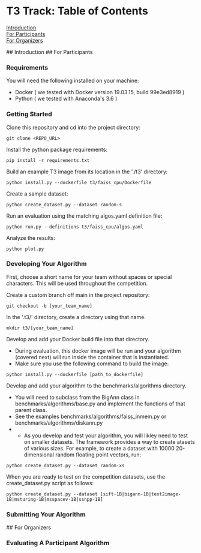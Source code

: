 # T3 Track: Table of Contents  
[Introduction](#introduction)  
[For Participants](#for_participants)  
[For Organizers](#for_organizers)  
   
<a name="introduction"/>
## Introduction

<a name="for_participants"/>
## For Participants

### Requirements

You will need the following installed on your machine:
* Docker ( we tested with Docker version 19.03.15, build 99e3ed8919 )
* Python ( we tested with Anaconda's 3.6 )

### Getting Started

Clone this repository and cd into the project directory:
```
git clone <REPO_URL>
```
Install the python package requirements:
```
pip install -r requirements.txt
```
Build an example T3 image from its location in the './t3' directory:
```
python install.py --dockerfile t3/faiss_cpu/Dockerfile
```
Create a sample dataset:
```
python create_dataset.py --dataset random-s
```
Run an evaluation using the matching algos.yaml definition file:
```
python run.py --definitions t3/faiss_cpu/algos.yaml
```
Analyze the results:
```
python plot.py 
```

### Developing Your Algorithm

First, choose a short name for your team without spaces or special characters.  This will be used throughout the competition.

Create a custom branch off main in the project repository:
```
git checkout -b [your_team_name]
```
In the '.t3/' directory, create a directory using that name.
```
mkdir t3/[your_team_name]
```
Develop and add your Docker build file into that directory.
* During evaluation, this docker image will be run and your algorithm (covered next) will run inside the container that is instantiated.
* Make sure you use the following command to build the image:
```
python install.py --dockerfile [path_to_dockerfile]
```
Develop and add your algorithm to the benchmarks/algorithms directory.
* You will need to subclass from the BigAnn class in benchmarks/algorithms/base.py and implement the functions of that parent class.
* See the examples benchmarks/algorithms/faiss_inmem.py or benchmarks/algorithms/diskann.py
* * As you develop and test your algorithm, you will likley need to test on smaller datasets.  The framework provides a way to create atasets of various sizes.  For example, to create a dataset with 10000 20-dimensional random floating point vectors, run:
```
python create_dataset.py --dataset random-xs
```
When you are ready to test on the competition datasets, use the create_dataset.py script as follows:
```
python create_dataset.py --dataset [sift-1B|bigann-1B|text2image-1B|msturing-1B|msspacev-1B|ssnpp-1B]
```

### Submitting Your Algorithm


<a name="for_organizers"/>
## For Organizers

### Evaluating A Participant Algorithm


